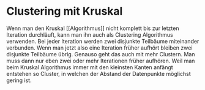 
# Clustering mit Kruskal
Wenn man den Kruskal [[Algorithmus]] nicht komplett bis zur letzten Iteration durchläuft, kann man ihn auch als Clustering Algorithmus verwenden. Bei jeder Iteration werden zwei disjunkte Teilbäume miteinander verbunden. Wenn man jetzt also eine Iteration früher aufhört bleiben zwei disjunkte Teilbäume übrig. Genauso geht das auch mit mehr Clustern. Man muss dann nur eben zwei oder mehr Iterationen früher aufhören.
Weil man beim Kruskal Algorithmus immer mit den kleinsten Kanten anfängt entstehen so Cluster, in welchen der Abstand der Datenpunkte möglichst gering ist.